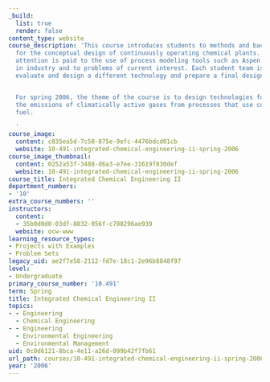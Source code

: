 ```yaml
---
_build:
  list: true
  render: false
content_type: website
course_description: 'This course introduces students to methods and background needed
  for the conceptual design of continuously operating chemical plants. Particular
  attention is paid to the use of process modeling tools such as Aspen that are used
  in industry and to problems of current interest. Each student team is assigned to
  evaluate and design a different technology and prepare a final design report.


  For spring 2006, the theme of the course is to design technologies for lowering
  the emissions of climatically active gases from processes that use coal as the primary
  fuel.

  '
course_image:
  content: c835ea5d-7c58-875e-9efc-4476bdcd01cb
  website: 10-491-integrated-chemical-engineering-ii-spring-2006
course_image_thumbnail:
  content: 0252a53f-3488-d6a3-e7ee-31619f830def
  website: 10-491-integrated-chemical-engineering-ii-spring-2006
course_title: Integrated Chemical Engineering II
department_numbers:
- '10'
extra_course_numbers: ''
instructors:
  content:
  - 35b0d0d0-03df-8832-956f-c708296ae939
  website: ocw-www
learning_resource_types:
- Projects with Examples
- Problem Sets
legacy_uid: ae2f7e58-2112-fd7e-18c1-2e96b8848f97
level:
- Undergraduate
primary_course_number: '10.491'
term: Spring
title: Integrated Chemical Engineering II
topics:
- - Engineering
  - Chemical Engineering
- - Engineering
  - Environmental Engineering
  - Environmental Management
uid: 0c0d6121-8bca-4e11-a26d-099b42f7fb61
url_path: courses/10-491-integrated-chemical-engineering-ii-spring-2006
year: '2006'
---
```


